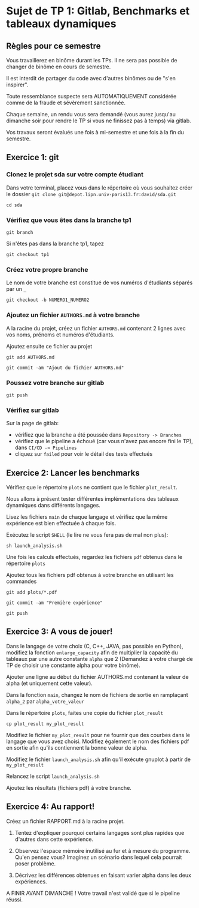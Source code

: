 # Sujet de TP 1: Gitlab, Benchmarks et tableaux dynamiques

## Règles pour ce semestre

Vous travaillerez en binôme durant les TPs. Il ne sera pas possible de changer
de binôme en cours de semestre. 

Il est interdit de partager du code avec d'autres binômes ou de "s'en inspirer".

Toute ressemblance suspecte sera AUTOMATIQUEMENT considérée comme de la fraude
et sévèrement sanctionnée.

Chaque semaine, un rendu vous sera demandé (vous aurez jusqu'au dimanche soir pour 
rendre le TP si vous ne finissez pas à temps) via gitlab.

Vos travaux seront évalués une fois à mi-semestre et une fois à la fin du semestre.

## Exercice 1: git 
### Clonez le projet sda sur votre compte étudiant

Dans votre terminal, placez vous dans le répertoire où vous souhaitez créer le dossier
`git clone git@depot.lipn.univ-paris13.fr:david/sda.git`

`cd sda` 

### Vérifiez que vous êtes dans la branche tp1

`git branch`

Si n'êtes pas dans la branche tp1, tapez

`git checkout tp1`

### Créez votre propre branche

Le nom de votre branche est constitué de vos numéros d'étudiants séparés par un `_`

`git checkout -b NUMERO1_NUMERO2`

### Ajoutez un fichier `AUTHORS.md` à votre branche

A la racine du projet, créez un fichier `AUTHORS.md` contenant 2 lignes avec vos noms, prénoms et numéros d'étudiants.

Ajoutez ensuite ce fichier au projet

`git add AUTHORS.md`

`git commit -am "Ajout du fichier AUTHORS.md"`

### Poussez votre branche sur gitlab
`git push`

### Vérifiez sur gitlab

Sur la page de gitlab:
- vérifiez que la branche a été poussée dans `Repository -> Branches`
- vérifiez que le pipeline a échoué (car vous n'avez pas encore fini le TP), dans `CI/CD -> Pipelines`
- cliquez sur `failed` pour voir le détail des tests effectués


## Exercice 2: Lancer les benchmarks

Vérifiez que le répertoire `plots` ne contient que le fichier `plot_result`.

Nous allons à présent tester différentes implémentations des tableaux dynamiques dans différents langages.

Lisez les fichiers `main` de chaque langage et vérifiez que la même expérience est bien effectuée à chaque fois.  

Exécutez le script `SHELL` (le lire ne vous fera pas de mal non plus):

`sh launch_analysis.sh`

Une fois les calculs effectués, regardez les fichiers `pdf` obtenus dans le répertoire `plots`

Ajoutez tous les fichiers pdf obtenus à votre branche en utilisant les commandes 

`git add plots/*.pdf`

`git commit -am "Première expérience"`

`git push`

## Exercice 3: A vous de jouer!

Dans le langage de votre choix (C, C++, JAVA, pas possible en Python), modifiez la fonction `enlarge_capacity` 
afin de multiplier la capacité du tableaux par une autre constante `alpha` que 2 (Demandez à votre chargé de TP
de choisir une constante alpha pour votre binôme).

Ajouter une ligne au début du fichier AUTHORS.md contenant la valeur de alpha (et uniquement cette valeur).

Dans la fonction `main`, changez le nom de fichiers de sortie en ramplaçant `alpha_2` par `alpha_votre_valeur`

Dans le répertoire `plots`, faites une copie du fichier `plot_result`

`cp plot_result my_plot_result`

Modifiez le fichier `my_plot_result` pour ne fournir que des courbes dans le langage que vous avez choisi.
Modifiez également le nom des fichiers pdf en sortie afin qu'ils contiennent la bonne valeur de alpha.

Modifiez le fichier `launch_analysis.sh` afin qu'il exécute gnuplot à partir de `my_plot_result`

Relancez le script `launch_analysis.sh`

Ajoutez les résultats (fichiers pdf) à votre branche.

## Exercice 4: Au rapport!

Créez un fichier RAPPORT.md à la racine projet.

1) Tentez d'expliquer pourquoi certains langages sont plus rapides que d'autres dans cette expérience.

2) Observez l'espace mémoire inutilisé au fur et à mesure du programme. Qu'en pensez vous? 
Imaginez un scénario dans lequel cela pourrait poser problème.

3) Décrivez les différences obtenues en faisant varier alpha dans les deux expériences.

A FINIR AVANT DIMANCHE !
Votre travail n'est validé que si le pipeline réussi.